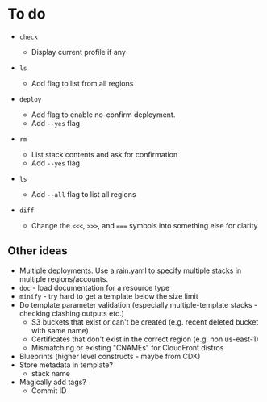 # To do

* `check`
    * Display current profile if any

* `ls`
    * Add flag to list from all regions

* `deploy`
    * Add flag to enable no-confirm deployment.
    * Add `--yes` flag

* `rm`
    * List stack contents and ask for confirmation
    * Add `--yes` flag

* `ls`
    * Add `--all` flag to list all regions

* `diff`
    * Change the `<<<`, `>>>`, and `===` symbols into something else for clarity

## Other ideas

* Multiple deployments. Use a rain.yaml to specify multiple stacks in multiple regions/accounts.
* `doc` - load documentation for a resource type
* `minify` - try hard to get a template below the size limit
* Do template parameter validation (especially multiple-template stacks - checking clashing outputs etc.)
    * S3 buckets that exist or can't be created (e.g. recent deleted bucket with same name)
    * Certificates that don't exist in the correct region (e.g. non us-east-1)
    * Mismatching or existing "CNAMEs" for CloudFront distros
* Blueprints (higher level constructs - maybe from CDK)
* Store metadata in template?
    * stack name
* Magically add tags?
    * Commit ID
